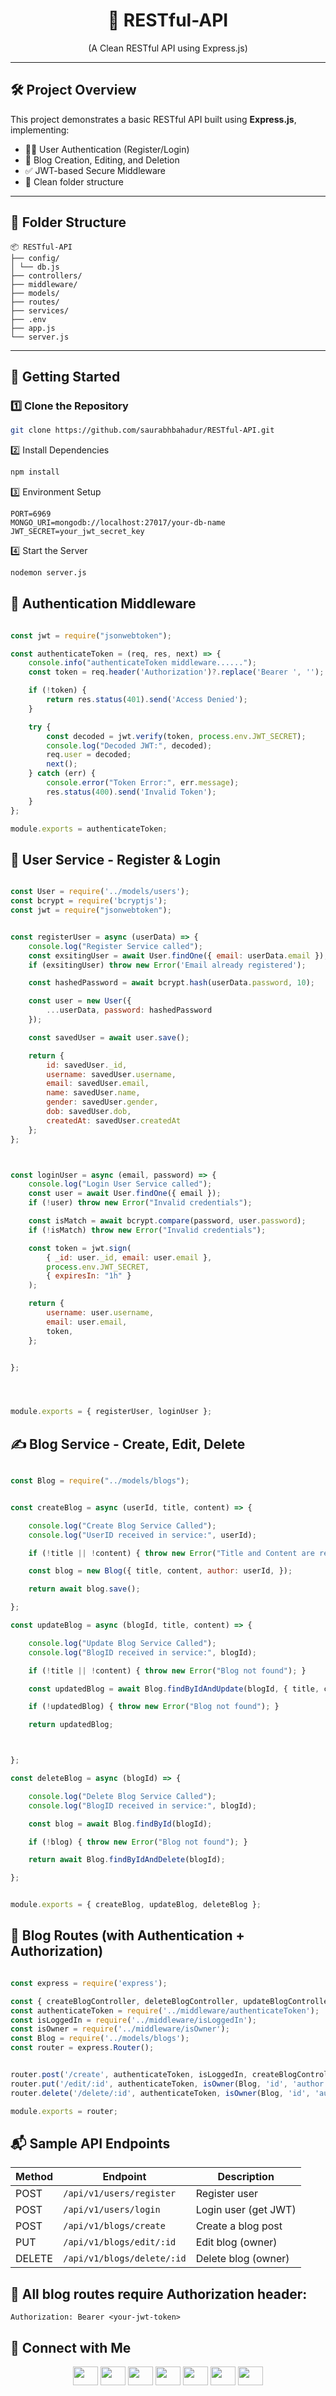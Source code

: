 <h1 align="center">🚀 RESTful-API</h1>
<p align="center">(A Clean RESTful API using Express.js)</p>

---

## 🛠️ Project Overview

This project demonstrates a basic RESTful API built using **Express.js**, implementing:

- 🧑‍💻 User Authentication (Register/Login)
- 📝 Blog Creation, Editing, and Deletion
- ✅ JWT-based Secure Middleware
- 📁 Clean folder structure

---

## 📂 Folder Structure

```
📦 RESTful-API
├── config/
│ └── db.js
├── controllers/
├── middleware/
├── models/
├── routes/
├── services/
├── .env
├── app.js
└── server.js
```

---

## 🚀 Getting Started

### 1️⃣ Clone the Repository

```bash
git clone https://github.com/saurabhbahadur/RESTful-API.git
```

2️⃣ Install Dependencies

```bash
npm install
```

3️⃣ Environment Setup

```
PORT=6969
MONGO_URI=mongodb://localhost:27017/your-db-name
JWT_SECRET=your_jwt_secret_key
```

4️⃣ Start the Server

```bash
nodemon server.js
```


## 🔐 Authentication Middleware

```js

const jwt = require("jsonwebtoken");

const authenticateToken = (req, res, next) => {
    console.info("authenticateToken middleware......");
    const token = req.header('Authorization')?.replace('Bearer ', '');

    if (!token) {
        return res.status(401).send('Access Denied');
    }

    try {
        const decoded = jwt.verify(token, process.env.JWT_SECRET);
        console.log("Decoded JWT:", decoded);
        req.user = decoded; 
        next();
    } catch (err) {
        console.error("Token Error:", err.message);
        res.status(400).send('Invalid Token');
    }
};

module.exports = authenticateToken;


```

## 👤 User Service - Register & Login

```js

const User = require('../models/users');
const bcrypt = require('bcryptjs');
const jwt = require("jsonwebtoken");


const registerUser = async (userData) => {
    console.log("Register Service called");
    const exsitingUser = await User.findOne({ email: userData.email });
    if (exsitingUser) throw new Error('Email already registered');

    const hashedPassword = await bcrypt.hash(userData.password, 10);

    const user = new User({
        ...userData, password: hashedPassword
    });

    const savedUser = await user.save();

    return {
        id: savedUser._id,
        username: savedUser.username,
        email: savedUser.email,
        name: savedUser.name,
        gender: savedUser.gender,
        dob: savedUser.dob,
        createdAt: savedUser.createdAt
    };
};



const loginUser = async (email, password) => {
    console.log("Login User Service called");
    const user = await User.findOne({ email });
    if (!user) throw new Error("Invalid credentials");

    const isMatch = await bcrypt.compare(password, user.password);
    if (!isMatch) throw new Error("Invalid credentials");

    const token = jwt.sign(
        { _id: user._id, email: user.email },
        process.env.JWT_SECRET,
        { expiresIn: "1h" }
    );

    return {
        username: user.username,
        email: user.email,
        token,
    };


};




module.exports = { registerUser, loginUser };


```


## ✍️ Blog Service - Create, Edit, Delete

```js

const Blog = require("../models/blogs");


const createBlog = async (userId, title, content) => {

    console.log("Create Blog Service Called");
    console.log("UserID received in service:", userId);

    if (!title || !content) { throw new Error("Title and Content are required "); }

    const blog = new Blog({ title, content, author: userId, });

    return await blog.save();

};

const updateBlog = async (blogId, title, content) => {

    console.log("Update Blog Service Called");
    console.log("BlogID received in service:", blogId);

    if (!title || !content) { throw new Error("Blog not found"); }

    const updatedBlog = await Blog.findByIdAndUpdate(blogId, { title, content }, { new: true, runValidators: true });

    if (!updatedBlog) { throw new Error("Blog not found"); }

    return updatedBlog;



};

const deleteBlog = async (blogId) => {

    console.log("Delete Blog Service Called");
    console.log("BlogID received in service:", blogId);

    const blog = await Blog.findById(blogId);

    if (!blog) { throw new Error("Blog not found"); }

    return await Blog.findByIdAndDelete(blogId);

};


module.exports = { createBlog, updateBlog, deleteBlog };

```


## 🔁 Blog Routes (with Authentication + Authorization)

```js

const express = require('express');

const { createBlogController, deleteBlogController, updateBlogController } = require('../controllers/blogController');
const authenticateToken = require('../middleware/authenticateToken');
const isLoggedIn = require('../middleware/isLoggedIn');
const isOwner = require('../middleware/isOwner');
const Blog = require('../models/blogs');
const router = express.Router();


router.post('/create', authenticateToken, isLoggedIn, createBlogController);
router.put('/edit/:id', authenticateToken, isOwner(Blog, 'id', 'author'), updateBlogController);
router.delete('/delete/:id', authenticateToken, isOwner(Blog, 'id', 'author'), deleteBlogController);

module.exports = router;

```



## 📬 Sample API Endpoints

| Method | Endpoint                   | Description          |
| ------ | -------------------------- | -------------------- |
| POST   | `/api/v1/users/register`   | Register user        |
| POST   | `/api/v1/users/login`      | Login user (get JWT) |
| POST   | `/api/v1/blogs/create`     | Create a blog post   |
| PUT    | `/api/v1/blogs/edit/:id`   | Edit blog (owner)    |
| DELETE | `/api/v1/blogs/delete/:id` | Delete blog (owner)  |

## 🔐 All blog routes require Authorization header:

```
Authorization: Bearer <your-jwt-token>
```




## 🔗 Connect with Me




<p align="center"> <a href="https://twitter.com/saurabhbahadur" target="blank"><img src="https://raw.githubusercontent.com/rahuldkjain/github-profile-readme-generator/master/src/images/icons/Social/twitter.svg" height="30" width="40" /></a> <a href="https://linkedin.com/in/saurabhbahadur" target="blank"><img src="https://raw.githubusercontent.com/rahuldkjain/github-profile-readme-generator/master/src/images/icons/Social/linked-in-alt.svg" height="30" width="40" /></a> <a href="https://fb.com/singhsaurabhbahadur" target="blank"><img src="https://raw.githubusercontent.com/rahuldkjain/github-profile-readme-generator/master/src/images/icons/Social/facebook.svg" height="30" width="40" /></a> <a href="https://instagram.com/saurabhbahadur_" target="blank"><img src="https://raw.githubusercontent.com/rahuldkjain/github-profile-readme-generator/master/src/images/icons/Social/instagram.svg" height="30" width="40" /></a> <a href="https://www.youtube.com/c/mightysaur" target="blank"><img src="https://raw.githubusercontent.com/rahuldkjain/github-profile-readme-generator/master/src/images/icons/Social/youtube.svg" height="30" width="40" /></a> <a href="https://www.hackerrank.com/saurabhbahadur" target="blank"><img src="https://raw.githubusercontent.com/rahuldkjain/github-profile-readme-generator/master/src/images/icons/Social/hackerrank.svg" height="30" width="40" /></a> <a href="https://discord.gg/aQR27Bg7de" target="blank"><img src="https://raw.githubusercontent.com/rahuldkjain/github-profile-readme-generator/master/src/images/icons/Social/discord.svg" height="30" width="40" /></a> </p>
